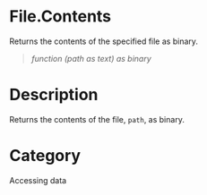 ﻿# File.Contents
Returns the contents of the specified file as binary.
> _function (path as text) as binary_
# Description 
Returns the contents of the file, <code>path</code>, as binary.
# Category 
Accessing data
